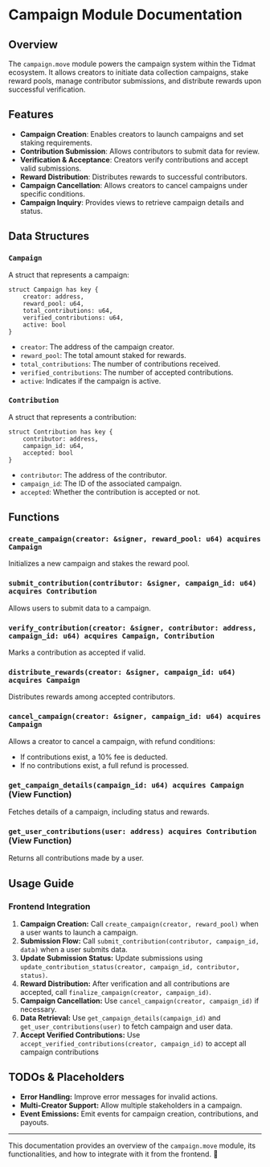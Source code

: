 # Campaign Module Documentation

## Overview
The `campaign.move` module powers the campaign system within the Tidmat ecosystem. It allows creators to initiate data collection campaigns, stake reward pools, manage contributor submissions, and distribute rewards upon successful verification.

## Features
- **Campaign Creation**: Enables creators to launch campaigns and set staking requirements.
- **Contribution Submission**: Allows contributors to submit data for review.
- **Verification & Acceptance**: Creators verify contributions and accept valid submissions.
- **Reward Distribution**: Distributes rewards to successful contributors.
- **Campaign Cancellation**: Allows creators to cancel campaigns under specific conditions.
- **Campaign Inquiry**: Provides views to retrieve campaign details and status.

## Data Structures
### `Campaign`
A struct that represents a campaign:
```move
struct Campaign has key {
    creator: address,
    reward_pool: u64,
    total_contributions: u64,
    verified_contributions: u64,
    active: bool
}
```
- `creator`: The address of the campaign creator.
- `reward_pool`: The total amount staked for rewards.
- `total_contributions`: The number of contributions received.
- `verified_contributions`: The number of accepted contributions.
- `active`: Indicates if the campaign is active.

### `Contribution`
A struct that represents a contribution:
```move
struct Contribution has key {
    contributor: address,
    campaign_id: u64,
    accepted: bool
}
```
- `contributor`: The address of the contributor.
- `campaign_id`: The ID of the associated campaign.
- `accepted`: Whether the contribution is accepted or not.

## Functions
### `create_campaign(creator: &signer, reward_pool: u64) acquires Campaign`
Initializes a new campaign and stakes the reward pool.

### `submit_contribution(contributor: &signer, campaign_id: u64) acquires Contribution`
Allows users to submit data to a campaign.

### `verify_contribution(creator: &signer, contributor: address, campaign_id: u64) acquires Campaign, Contribution`
Marks a contribution as accepted if valid.

### `distribute_rewards(creator: &signer, campaign_id: u64) acquires Campaign`
Distributes rewards among accepted contributors.

### `cancel_campaign(creator: &signer, campaign_id: u64) acquires Campaign`
Allows a creator to cancel a campaign, with refund conditions:
- If contributions exist, a 10% fee is deducted.
- If no contributions exist, a full refund is processed.

### `get_campaign_details(campaign_id: u64) acquires Campaign` (View Function)
Fetches details of a campaign, including status and rewards.

### `get_user_contributions(user: address) acquires Contribution` (View Function)
Returns all contributions made by a user.

## Usage Guide
### Frontend Integration
1. **Campaign Creation:** Call `create_campaign(creator, reward_pool)` when a user wants to launch a campaign.
2. **Submission Flow:** Call `submit_contribution(contributor, campaign_id, data)` when a user submits data.
3. **Update Submission Status:** Update submissions using `update_contribution_status(creator, campaign_id, contributor, status)`.
4. **Reward Distribution:** After verification and all contributions are accepted, call `finalize_campaign(creator, campaign_id)`.
5. **Campaign Cancellation:** Use `cancel_campaign(creator, campaign_id)` if necessary.
6. **Data Retrieval:** Use `get_campaign_details(campaign_id)` and `get_user_contributions(user)` to fetch campaign and user data.
7. **Accept Verified Contributions:** Use `accept_verified_contributions(creator, campaign_id)` to accept all campaign contributions

## TODOs & Placeholders
- **Error Handling:** Improve error messages for invalid actions.
- **Multi-Creator Support:** Allow multiple stakeholders in a campaign.
- **Event Emissions:** Emit events for campaign creation, contributions, and payouts.

---
This documentation provides an overview of the `campaign.move` module, its functionalities, and how to integrate with it from the frontend. 🚀


